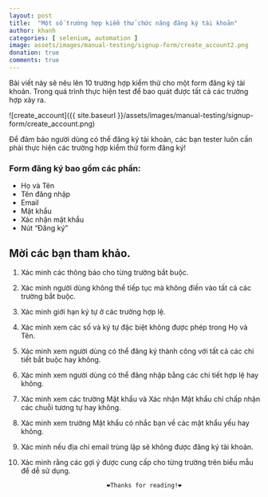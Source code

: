 ```yaml
---
layout: post
title:  "Một số trường hợp kiểm thử chức năng đăng ký tài khoản"
author: khanh
categories: [ selenium, automation ]
image: assets/images/manual-testing/signup-form/create_account2.png
donation: true
comments: true
---
```


Bài viết này sẽ nêu lên 10 trường hợp kiểm thử cho một form đăng ký tài khoản. Trong quá trình thực hiện test để bao quát được tất cả các trường hợp xảy ra.


![create_account]({{ site.baseurl }}/assets/images/manual-testing/signup-form/create_account.png)

Để đảm bảo người dùng có thể đăng ký tài khoản, các bạn tester luôn cần phải thực hiện các trường hợp kiểm thử form đăng ký!


### Form đăng ký bao gồm các phần:

* Họ và Tên
* Tên đăng nhập
* Email
* Mật khẩu
* Xác nhận mật khẩu
* Nút “Đăng ký”

## Mời các bạn tham khảo.


1) Xác minh các thông báo cho từng trường bắt buộc.

2) Xác minh người dùng không thể tiếp tục mà không điền vào tất cả các trường bắt buộc.

3) Xác minh giới hạn ký tự ở các trường hợp lệ.

4) Xác minh xem các số và ký tự đặc biệt không được phép trong Họ và Tên.

5) Xác minh xem người dùng có thể đăng ký thành công với tất cả các chi tiết bắt buộc hay không.

6) Xác minh xem người dùng có thể đăng nhập bằng các chi tiết hợp lệ hay không.

7) Xác minh xem các trường Mật khẩu và Xác nhận Mật khẩu chỉ chấp nhận các chuỗi tương tự hay không.

8) Xác minh xem trường Mật khẩu có nhắc bạn về các mật khẩu yếu hay không.

9) Xác minh nếu địa chỉ email trùng lặp sẽ không được đăng ký tài khoản.

10) Xác minh rằng các gợi ý được cung cấp cho từng trường trên biểu mẫu để dễ sử dụng.

                                ❤️Thanks for reading!❤️

